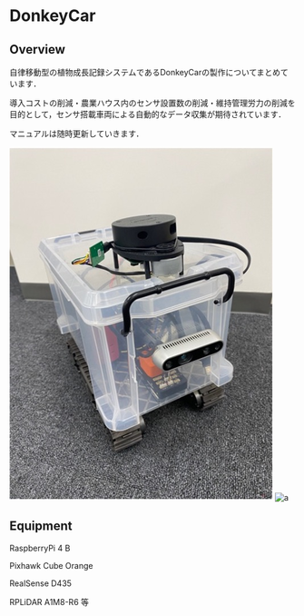# DonkeyCar

## Overview

自律移動型の植物成長記録システムであるDonkeyCarの製作についてまとめています．

導入コストの削減・農業ハウス内のセンサ設置数の削減・維持管理労力の削減を目的として，センサ搭載車両による自動的なデータ収集が期待されています．

マニュアルは随時更新していきます．

![a](車両.jpg)
![a](配線図.jpg)
## Equipment

RaspberryPi 4 B

Pixhawk Cube Orange

RealSense D435

RPLiDAR A1M8-R6 等



